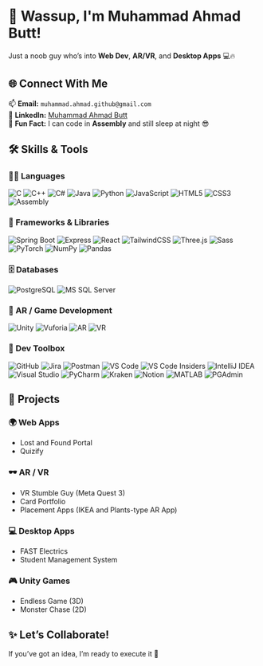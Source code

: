 # 👋 Wassup, I'm Muhammad Ahmad Butt!

Just a noob guy who’s into **Web Dev**, **AR/VR**, and **Desktop Apps** 💻🔥  

## 🌐 Connect With Me

📫 **Email:** `muhammad.ahmad.github@gmail.com`  
💼 **LinkedIn:** [Muhammad Ahmad Butt](https://www.linkedin.com/in/muhammad-ahmad-butt-0324b036a)  
🧠 **Fun Fact:** I can code in **Assembly** and still sleep at night 😎  

## 🛠️ Skills & Tools

### 👨‍💻 Languages
![C](https://img.shields.io/badge/C-A8B9CC?style=for-the-badge&logo=c&logoColor=white)
![C++](https://img.shields.io/badge/C++-00599C?style=for-the-badge&logo=cplusplus&logoColor=white)
![C#](https://img.shields.io/badge/C%23-239120?style=for-the-badge&logo=c-sharp&logoColor=white)
![Java](https://img.shields.io/badge/Java-ED8B00?style=for-the-badge&logo=java&logoColor=white)
![Python](https://img.shields.io/badge/Python-3776AB?style=for-the-badge&logo=python&logoColor=white)
![JavaScript](https://img.shields.io/badge/JavaScript-F7DF1E?style=for-the-badge&logo=javascript&logoColor=black)
![HTML5](https://img.shields.io/badge/HTML5-E34F26?style=for-the-badge&logo=html5&logoColor=white)
![CSS3](https://img.shields.io/badge/CSS3-1572B6?style=for-the-badge&logo=css3&logoColor=white)
![Assembly](https://img.shields.io/badge/Assembly-007ACC?style=for-the-badge&logo=assembler&logoColor=white)

### 🧱 Frameworks & Libraries
![Spring Boot](https://img.shields.io/badge/Spring_Boot-6DB33F?style=for-the-badge&logo=spring-boot&logoColor=white)
![Express](https://img.shields.io/badge/Express.js-404D59?style=for-the-badge)
![React](https://img.shields.io/badge/React-61DAFB?style=for-the-badge&logo=react&logoColor=black)
![TailwindCSS](https://img.shields.io/badge/Tailwind_CSS-38B2AC?style=for-the-badge&logo=tailwind-css&logoColor=white)
![Three.js](https://img.shields.io/badge/Three.js-000000?style=for-the-badge&logo=three.js&logoColor=white)
![Sass](https://img.shields.io/badge/Sass-CC6699?style=for-the-badge&logo=sass&logoColor=white)
![PyTorch](https://img.shields.io/badge/PyTorch-EE4C2C?style=for-the-badge&logo=pytorch&logoColor=white)
![NumPy](https://img.shields.io/badge/NumPy-013243?style=for-the-badge&logo=numpy&logoColor=white)
![Pandas](https://img.shields.io/badge/Pandas-150458?style=for-the-badge&logo=pandas&logoColor=white)

### 🗄️ Databases
![PostgreSQL](https://img.shields.io/badge/PostgreSQL-316192?style=for-the-badge&logo=postgresql&logoColor=white)
![MS SQL Server](https://img.shields.io/badge/Microsoft_SQL_Server-CC2927?style=for-the-badge&logo=microsoft-sql-server&logoColor=white)

### 🧠 AR / Game Development
![Unity](https://img.shields.io/badge/Unity-100000?style=for-the-badge&logo=unity&logoColor=white)
![Vuforia](https://img.shields.io/badge/Vuforia-009688?style=for-the-badge&logo=vuforia&logoColor=white)
![AR](https://img.shields.io/badge/Augmented_Reality-FF4081?style=for-the-badge)
![VR](https://img.shields.io/badge/Virtual_Reality-0A66C2?style=for-the-badge&logo=oculus&logoColor=white)

### 🧰 Dev Toolbox
![GitHub](https://img.shields.io/badge/GitHub-181717?style=for-the-badge&logo=github&logoColor=white)
![Jira](https://img.shields.io/badge/Jira-0052CC?style=for-the-badge&logo=jira&logoColor=white)
![Postman](https://img.shields.io/badge/Postman-FF6C37?style=for-the-badge&logo=postman&logoColor=white)
![VS Code](https://img.shields.io/badge/VS_Code-007ACC?style=for-the-badge&logo=visual-studio-code&logoColor=white)
![VS Code Insiders](https://img.shields.io/badge/VS_Code_Insiders-007ACC?style=for-the-badge&logo=visual-studio-code&logoColor=green)
![IntelliJ IDEA](https://img.shields.io/badge/IntelliJ_IDEA-000000?style=for-the-badge&logo=intellij-idea&logoColor=white)
![Visual Studio](https://img.shields.io/badge/Visual_Studio-5C2D91?style=for-the-badge&logo=visual-studio&logoColor=white)
![PyCharm](https://img.shields.io/badge/PyCharm-21D789?style=for-the-badge&logo=pycharm&logoColor=black)
![Kraken](https://img.shields.io/badge/Kraken-009639?style=for-the-badge&logo=gitkraken&logoColor=white)
![Notion](https://img.shields.io/badge/Notion-000000?style=for-the-badge&logo=notion&logoColor=white)
![MATLAB](https://img.shields.io/badge/MATLAB-0076A8?style=for-the-badge&logo=MathWorks&logoColor=white)
![PGAdmin](https://img.shields.io/badge/PGAdmin-316192?style=for-the-badge&logo=postgresql&logoColor=white)

## 🚀 Projects

### 🌍 Web Apps
- Lost and Found Portal  
- Quizify  

### 🕶️ AR / VR
- VR Stumble Guy (Meta Quest 3)  
- Card Portfolio  
- Placement Apps (IKEA and Plants-type AR App)  

### 💻 Desktop Apps
- FAST Electrics  
- Student Management System  

### 🎮 Unity Games
- Endless Game (3D)  
- Monster Chase (2D)  

## ✨ Let’s Collaborate!

If you’ve got an idea, I’m ready to execute it 🚀  
